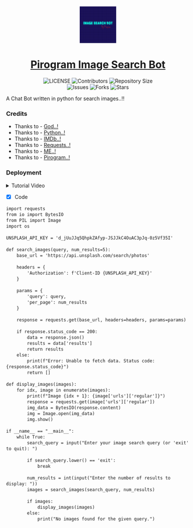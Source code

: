 <p align="center">
<img style="width:100px; height:100px;" src="ImageSearchBot.PNG" alt="Pirogram-Image-Search-Bot Logo">
</p>

<h1 align="center">
<a href="https://github.com/MAXPy-IND/Pirogram-Image-Search-Bot">Pirogram Image Search Bot</a>
</h1>

<p align="center">
    <img src="https://img.shields.io/github/license/MAXPy-IND/Pirogram-Image-Search-Bot?style=for-the-badge&logo=appveyor" alt="LICENSE">
    <img src="https://img.shields.io/github/contributors/MAXPy-IND/Pirogram-Image-Search-Bot?style=for-the-badge&logo=appveyor" alt="Contributors">
    <img src="https://img.shields.io/github/repo-size/MAXPy-IND/Pirogram-Image-Search-Bot?style=for-the-badge&logo=appveyor" alt="Repository Size"> <br>
    <img src="https://img.shields.io/github/issues/MAXPy-IND/Pirogram-Image-Search-Bot?style=for-the-badge&logo=appveyor" alt="Issues">
    <img src="https://img.shields.io/github/forks/MAXPy-IND/Pirogram-Image-Search-Bot?style=for-the-badge&logo=appveyor" alt="Forks">
    <img src="https://img.shields.io/github/stars/MAXPy-IND/Pirogram-Image-Search-Bot?style=for-the-badge&logo=appveyor" alt="Stars">
</p>

A Chat Bot written in python for search images..!!

### Credits

- Thanks to - [God..!](https://en.wikipedia.org/wiki/God)
- Thanks to - [Python..!](www.python.org)
- Thanks to - [IMDb..!](http://www.imdb.com/)
- Thanks to - [Requests..!](https://requests.readthedocs.io/0)
- Thanks to - [ME..!](https://github.com/MAXPy-IND)
- Thanks to - [Pirogram..!](https://tt.me/maxpy)

### Deployment

<details><summary>Tutorial Video</summary>
<p>
<br>
alt="Pirogram-IMDBot Logo">
</p>
</details>

- [x] Code

```
import requests
from io import BytesIO
from PIL import Image
import os

UNSPLASH_API_KEY = 'd_jUuJJq5QhpkZAfyp-JSJJkC4OuAC3pJq-0z5Vf35I'

def search_images(query, num_results=5):
    base_url = 'https://api.unsplash.com/search/photos'

    headers = {
        'Authorization': f'Client-ID {UNSPLASH_API_KEY}'
    }

    params = {
        'query': query,
        'per_page': num_results
    }

    response = requests.get(base_url, headers=headers, params=params)

    if response.status_code == 200:
        data = response.json()
        results = data['results']
        return results
    else:
        print(f"Error: Unable to fetch data. Status code: {response.status_code}")
        return []

def display_images(images):
    for idx, image in enumerate(images):
        print(f"Image {idx + 1}: {image['urls']['regular']}")
        response = requests.get(image['urls']['regular'])
        img_data = BytesIO(response.content)
        img = Image.open(img_data)
        img.show()

if __name__ == "__main__":
    while True:
        search_query = input("Enter your image search query (or 'exit' to quit): ")

        if search_query.lower() == 'exit':
            break

        num_results = int(input("Enter the number of results to display: "))
        images = search_images(search_query, num_results)

        if images:
            display_images(images)
        else:
            print("No images found for the given query.")
```


